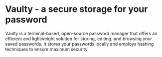 # Vaulty - a secure storage for your password
Vaulty is a terminal-based, open-source password manager that offers an efficient and lightweight solution for storing, editing, and browsing your saved passwords. It stores your passwords locally and employs hashing techniques to ensure maximum security.
